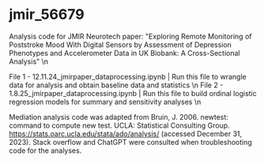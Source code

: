 # jmir_56679
Analysis code for JMIR Neurotech paper: "Exploring Remote Monitoring of Poststroke Mood With Digital Sensors by Assessment of Depression Phenotypes and Accelerometer Data in UK Biobank: A Cross-Sectional Analysis" \n

File 1 - 12.11.24_jmirpaper_dataprocessing.ipynb | Run this file to wrangle data for analysis and obtain baseline data and statistics \n
File 2 - 1.8.25_jmirpaper_dataprocessing.ipynb | Run this file to build ordinal logistic regression models for summary and sensitivity analyses \n

Mediation analysis code was adapted from Bruin, J. 2006. newtest: command to compute new test.  UCLA:  Statistical Consulting Group.  https://stats.oarc.ucla.edu/stata/ado/analysis/ (accessed December 31, 2023). Stack overflow and ChatGPT were consulted when troubleshooting code for the analyses.
